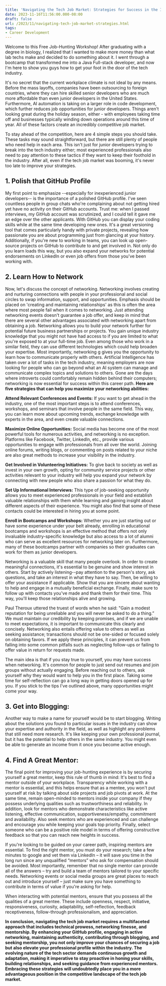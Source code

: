 ```yaml
---
title: 'Navigating the Tech Job Market: Strategies for Success in the Industry'
date: 2023-11-16T11:56:00.000-08:00
draft: false
url: /2023/11/navigating-tech-job-market-strategies.html
tags: 
- Career Development
---
```


Welcome to this Free Job-Hunting Workshop! After graduating with a degree in biology, I realized that I wanted to make more money than what lab techs make and decided to do something about it. I went through a bootcamp that transformed me into a Java Full-stack developer, and now I'm here to show you guys how to get your foot in the door of the tech industry.

It's no secret that the current workplace climate is not ideal by any means. Before the mass layoffs, companies have been outsourcing to foreign countries, where they can hire skilled senior developers who are much more affordable than even junior developers in the United States. Furthermore, AI automation is taking on a larger role in code development, which further reduces job opportunities for junior developers. Things aren't looking great during the holiday season, either - with employees taking time off and businesses typically winding down operations around this time of year. All of these factors create an incredibly competitive job market.

To stay ahead of the competition, here are 4 simple steps you should take. These tasks may sound straightforward, but there are still plenty of people who need help in each area. This isn't just for junior developers trying to break into the tech industry either; most experienced professionals also need to pay attention to these tactics if they want to keep their foothold in the industry. After all, even if the tech job market was booming, it's never too late to improve your strategies.

1\. Polish that GitHub Profile
------------------------------

My first point to emphasize --especially for inexperienced junior developers-- is the importance of a polished GitHub profile. I've seen countless people in group chats who're complaining about not getting hired yet have no activity on their GitHub accounts. Trust me: when I passed interviews, my GitHub account was scrutinized, and I could tell it gave me an edge over the other applicants. With GitHub you can display your coding skills while at the same time developing new ones. It's a great versioning tool that comes particularly handy with private projects, revealing how passionate you are about programming just from glancing at your history. Additionally, if you're new to working in teams, you can look up open-source projects on GitHub to contribute to and get involved in. Not only do you learn loads this way, but you also expand your networks for potential endorsements on LinkedIn or even job offers from those you've been working with.

2\. Learn How to Network
------------------------

Now, let's discuss the concept of networking. Networking involves creating and nurturing connections with people in your professional and social circles to swap information, support, and opportunities. Emphasis should be placed on 'creating and maintaining relationships' as this is often the area where most people fail when it comes to networking. Just attending networking events doesn't guarantee a job offer, and keep in mind that there are several other advantages associated with networking apart from obtaining a job. Networking allows you to build your network further for potential future business partnerships or projects. You gain unique industry knowledge that you might not have had access to if you are limited to what you're exposed to at your full-time job. Even among those who work in a similar field, they can use different technologies which could help broaden your expertise. Most importantly, networking g gives you the opportunity to learn how to communicate properly with others. Artificial Intelligence has taken over a lot of tasks in the tech industry, meaning employers are now looking for people who can go beyond what an AI system can manage and communicate complex topics and solutions to others. Gone are the days where introverts could comfortably remain hidden behind their computers; networking is now essential for success within this career path. **Here are five strategies that can help you maximize your networking abilities:**

**Attend Relevant Conferences and Events:** If you want to get ahead in the industry, one of the most important steps is to attend conferences, workshops, and seminars that involve people in the same field. This way, you can learn more about upcoming trends, exchange knowledge with experts in the area, and even create valuable connections.

**Maximize Online Opportunities:** Social media has become one of the most powerful tools for numerous activities, and networking is no exception. Platforms like Facebook, Twitter, LinkedIn, etc., provide various opportunities to engage with professionals from all over the world. Joining online forums, writing blogs, or commenting on posts related to your niche are also great methods to increase your visibility in the industry.

**Get Involved in Volunteering Initiatives:** To give back to society as well as invest in your own growth, opting for community service projects or other activities relevant to your industry will help you expand your network by connecting with new people who also share a passion for what they do.

**Set Up Informational Interviews:** This type of job-seeking opportunity allows you to meet experienced professionals in your field and establish valuable relationships with them while learning and gaining insight about different aspects of their experience. You might also find that some of these contacts could be interested in hiring you at some point.

**Enroll in Bootcamps and Workshops:** Whether you are just starting out or have some experience under your belt already, enrolling in educational bootcamps and workshops is an effective method that offers not only invaluable industry-specific knowledge but also access to a lot of alumni who can serve as excellent resources for networking later on. Furthermore, many of these bootcamps partner with companies so their graduates can work for them as junior developers.

Networking is a valuable skill that many people overlook. In order to create meaningful connections, it's essential to be genuine and show interest in others. Start by actively listening--pay attention to the person's story, ask questions, and take an interest in what they have to say. Then, be willing to offer your assistance if applicable. Show that you are sincere about wanting to help and engage in a mutually beneficial exchange. Finally, make sure to follow up with contacts you've made and thank them for their time. This way, you'll keep those relationships alive and growing.

Paul Theroux uttered the truest of words when he said: "Gain a modest reputation for being unreliable and you will never be asked to do a thing.” We must maintain our credibility by keeping promises, and if we are unable to meet expectations, it is important to communicate this clearly and concisely. Networking also entails offering value to others as well as seeking assistance; transactions should not be one-sided or focused solely on obtaining favors. If we apply these principles, it can prevent us from falling into some common pitfalls such as neglecting follow-ups or failing to offer value in return for requests made.

The main idea is that if you stay true to yourself, you may have success when networking. It's common for people to just send out resumes and join groups without actually engaging. Before reaching out to others, ask yourself why they would want to help you in the first place. Taking some time for self-reflection can go a long way in getting doors opened up for you. If you stick to the tips I've outlined above, many opportunities might come your way.

3\. Get into Blogging:
----------------------

Another way to make a name for yourself would be to start blogging. Writing about the solutions you found to particular issues in the industry can show your expertise and authority in the field, as well as highlight any problems that still need more research. It's like keeping your own professional journal, but it has the potential to help others in the same industry. You might even be able to generate an income from it once you become active enough.

4\. Find A Great Mentor:
------------------------

The final point for improving your job-hunting experience is by securing yourself a great mentor, keep this rule of thumb in mind: It's best to find a mentor outside of your workplace. Transparency while working with a mentor is essential, and this helps ensure that as a mentee, you won't put yourself at risk by talking about side projects and job pivots at work. At the same time, remain open-minded to mentors inside your company if they possess underlying qualities such as trustworthiness and reliability. In addition, look for mentors who demonstrate characteristics like active listening, effective communication, supportiveness/empathy, commitment and availability. Also seek mentors who are experienced and can challenge and encourage you while keeping your goals top priority. Finally, select someone who can be a positive role model in terms of offering constructive feedback so that you can reach new heights in success.

If you're looking to be guided on your career path, inspiring mentors are essential. To find the right mentor, you must do your research; take a few minutes to google and vet them via LinkedIn – it will save you time in the long run since any unqualified “mentors” who ask for compensation should be avoided. Most importantly, remember that no single mentor can provide all of the answers – try and build a team of mentors tailored to your specific needs. Networking events or social media groups are great places to reach out and introduce yourself – just make sure you have something to contribute in terms of value if you're asking for help.

When interacting with potential mentors, ensure that you possess all the qualities of a great mentee. These include openness, respect, initiative, responsiveness, curiosity, adaptability, self-reflection, feedback receptiveness, follow-through professionalism, and appreciation.

**In conclusion, navigating the tech job market requires a multifaceted approach that includes technical prowess, networking finesse, and mentorship. By enhancing your GitHub profile, engaging in active networking, maintaining authenticity, contributing through blogging, and seeking mentorship, you not only improve your chances of securing a job but also elevate your professional profile within the industry. The evolving nature of the tech sector demands continuous growth and adaptation, making it imperative to stay proactive in honing your skills, building relationships, and seeking guidance from experienced mentors. Embracing these strategies will undoubtedly place you in a more advantageous position in the competitive landscape of the tech job market.**